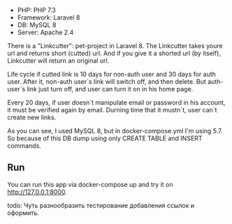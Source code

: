 <ul>
    <li>PHP: PHP 7.3</li>
    <li>Framework: Laravel 8</li>
    <li>DB: MySQL 8</li>
    <li>Server: Apache 2.4</li>
</ul>

<p>There is a "Linkcutter": pet-project in Laravel 8. The Linkcutter takes youre url and returns short (cutted) url. And if you give it a shorted url (by itself), Linkcutter will return an original url.</p>
<p>Life cycle if cutted link is 10 days for non-auth user and 30 days for auth user. After it, non-auth user`s link will switch off, and then delete. But auth-user`s link just turn off, and user can turn it on in his home page.</p>
<p>Every 20 days, if user doesn`t manipulate email or password in his account, it must be verified again by email. Durning time that it mustn`t, user can`t create new links.</p>

<p>As you can see, I used MySQL 8, but in docker-compose.yml I'm using 5.7. So because of this DB dump using only CREATE TABLE and INSERT commands.</p>

<h2>Run</h2>
<p>You can run this app via docker-compose up and try it on <a href="http://127.0.0.1:8000">http://127.0.0.1:8000</a>.</p>

<p>todo:
Чуть разнообразить тестирование добавления ссылок и оформить.</p>